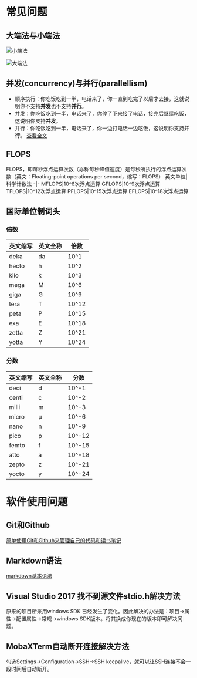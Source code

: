 # 常见问题
## 大端法与小端法
![小端法](https://upload.wikimedia.org/wikipedia/commons/thumb/e/ed/Little-Endian.svg/280px-Little-Endian.svg.png)

![大端法](https://upload.wikimedia.org/wikipedia/commons/thumb/5/54/Big-Endian.svg/280px-Big-Endian.svg.png)

## 并发(concurrency)与并行(parallellism)
- 顺序执行：你吃饭吃到一半，电话来了，你一直到吃完了以后才去接，这就说明你不支持**并发**也不支持**并行**。
- 并发：你吃饭吃到一半，电话来了，你停了下来接了电话，接完后继续吃饭，这说明你支持**并发**。
- 并行：你吃饭吃到一半，电话来了，你一边打电话一边吃饭，这说明你支持**并行**。
    [查看全文](https://blog.csdn.net/qq_27825451/article/details/78850336?utm_source=copy)

## FLOPS
FLOPS，即每秒浮点运算次数（亦称每秒峰值速度）是每秒所执行的浮点运算次数（英文：Floating-point operations per second，缩写：FLOPS）
英文单位|科学计数法
-|-
MFLOPS|10^6次浮点运算
GFLOPS|10^9次浮点运算
TFLOPS|10^12次浮点运算
PFLOPS|10^15次浮点运算
EFLOPS|10^18次浮点运算

## 国际单位制词头
### 倍数
英文缩写|英文全称|倍数
-|-|-
deka|da|10^1
hecto|h|10^2
kilo|k|10^3
mega|M|10^6
giga|G|10^9
tera|T|10^12
peta|P|10^15
exa|E|10^18
zetta|Z|10^21
yotta|Y|10^24

### 分数
英文缩写|英文全称|分数
-|-|-
deci|d|10^-1
centi|c|10^-2
milli|m|10^-3
micro|μ|10^-6
nano|n|10^-9
pico|p|10^-12
femto|f|10^-15
atto|a|10^-18
zepto|z|10^-21
yocto|y|10^-24

# 软件使用问题
## Git和Github
[简单使用Git和Github来管理自己的代码和读书笔记](https://my.oschina.net/bxxfighting/blog/378196)

## Markdown语法
[markdown基本语法](https://www.jianshu.com/p/191d1e21f7ed)
## Visual Studio 2017 找不到源文件stdio.h解决方法
原来的项目所采用windows SDK 已经发生了变化。因此解决的办法是：项目->属性->配置属性->常规->windows SDK版本。将其换成你现在的版本即可解决问题。
## MobaXTerm自动断开连接解决方法
勾选Settings->Configuration->SSH->SSH keepalive，就可以让SSH连接不会一段时间后自动断开。
